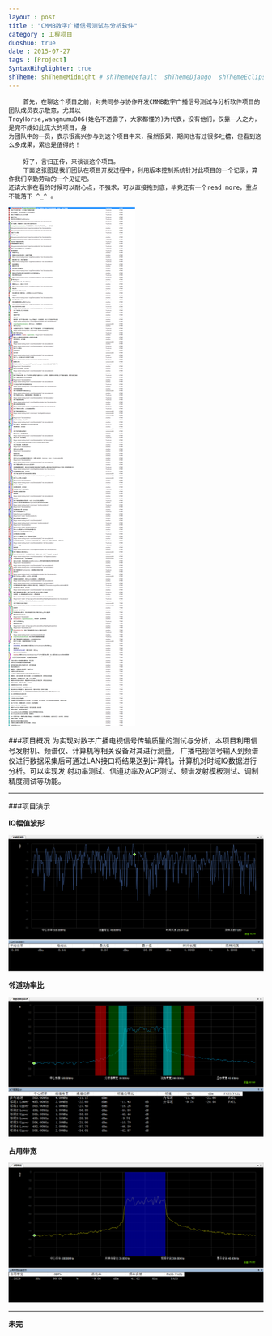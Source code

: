 ```yaml
---
layout : post
title : "CMMB数字广播信号测试与分析软件"
category : 工程项目
duoshuo: true
date : 2015-07-27
tags : [Project]
SyntaxHihglighter: true
shTheme: shThemeMidnight # shThemeDefault  shThemeDjango  shThemeEclipse  shThemeEmacs  shThemeFadeToGrey  shThemeMidnight  shThemeRDark
---
```


		首先，在聊这个项目之前，对共同参与协作开发CMMB数字广播信号测试与分析软件项目的团队成员表示敬意，尤其以
	TroyHorse,wangmumu806(姓名不透露了，大家都懂的)为代表，没有他们，仅靠一人之力，是完不成如此庞大的项目，身
	为团队中的一员，表示很高兴参与到这个项目中来，虽然很累，期间也有过很多吐槽，但看到这么多成果，累也是值得的！

		好了，言归正传，来谈谈这个项目。
		下面这张图是我们团队在项目开发过程中，利用版本控制系统针对此项目的一个记录，算作我们辛勤劳动的一个见证吧。
	还请大家在看的时候可以耐心点，不强求，可以直接拖到底，毕竟还有一个read more，重点不能落下 ^_^ 。
		
![project_work_flow](/res/img/blog/2015/05/23/project_work_flow.png)

<!-- more -->

		

###项目概况
		为实现对数字广播电视信号传输质量的测试与分析，本项目利用信号发射机、频谱仪、计算机等相关设备对其进行测量。
	广播电视信号输入到频谱仪进行数据采集后可通过LAN接口将结果送到计算机，计算机对时域IQ数据进行分析。可以实现发
	射功率测试、信道功率及ACP测试、频谱发射模板测试、调制精度测试等功能。
	
---

###项目演示

**IQ幅值波形**

![pic1](/res/img/blog/2015/05/23/pic1.png)
	
**邻道功率比**

![pic2](/res/img/blog/2015/05/23/pic2.png)
	
**占用带宽**

![pic3](/res/img/blog/2015/05/23/pic3.png)

---

**未完**

